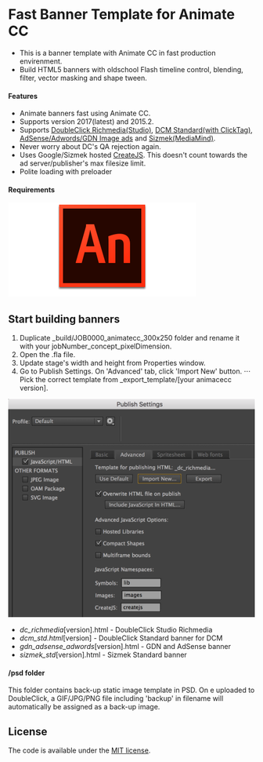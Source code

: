Fast Banner Template for Animate CC
=======================



* This is a banner template with Animate CC in fast production envirenment.
* Build HTML5 banners with oldschool Flash timeline control, blending, filter, vector masking and shape tween.

#### Features

* Animate banners fast using Animate CC.
* Supports version 2017(latest) and 2015.2.
* Supports [DoubleClick Richmedia(Studio)](https://support.google.com/richmedia/answer/2672545), [DCM Standard(with ClickTag)](https://support.google.com/richmedia/answer/6279525?hl=en), [AdSense/Adwords/GDN Image ads](https://support.google.com/adwordspolicy/answer/176108?hl=en-AU) and [Sizmek(MediaMind)](https://www.sizmek.com/html5-guides/).
* Never worry about DC's QA rejection again.
* Uses Google/Sizmek hosted [CreateJS](http://www.createjs.com/). This doesn't count towards the ad server/publisher's max filesize limit.
* Polite loading with preloader

#### Requirements

[![Adobe Animate CC](etc/animatecc.png)](http://www.adobe.com/au/products/animate.html)


Start building banners
---------------------------------------
1. Duplicate _build/JOB0000_animatecc_300x250 folder and rename it with your jobNumber_concept_pixelDimension.
2. Open the .fla file. 
3. Update stage's width and height from Properties window.
4. Go to Publish Settings. On 'Advanced' tab, click 'Import New' button.
⋅⋅⋅ Pick the correct template from _export_template/[your animacecc version].

![Animate CC](etc/animatecc_publish.png)

* _dc_richmedia_[version].html - DoubleClick Studio Richmedia
* _dcm_std.html_[version] - DoubleClick Standard banner for DCM
* _gdn_adsense_adwords_[version].html - GDN and AdSense banner
* _sizmek_std_[version].html - Sizmek Standard banner


#### /psd folder
This folder contains back-up static image template in PSD. 
On e uploaded to DoubleClick, a GIF/JPG/PNG file including 'backup' in filename will automatically be assigned as a back-up image.



License
---------------------------------------

The code is available under the [MIT license](LICENSE.md).
